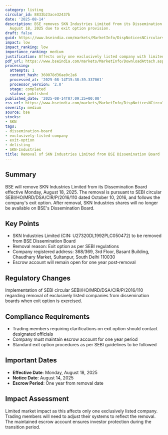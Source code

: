 ```yaml
---
category: listing
circular_id: 8833b23ace32437b
date: '2025-08-14'
description: BSE removes SKN Industries Limited from its Dissemination Board effective
  August 18, 2025 due to exit option provision.
draft: false
guid: https://www.bseindia.com/markets/MarketInfo/DispNoticesNCirculars.aspx?Noticeid={2900BE8C-2FDA-4AC6-8E15-59934F6B1A19}&noticeno=20250814-5&dt=08/14/2025&icount=5&totcount=59&flag=0
impact: low
impact_ranking: low
importance_ranking: medium
justification: Affects only one exclusively listed company with limited trading impact
pdf_url: https://www.bseindia.com/markets/MarketInfo/DownloadAttach.aspx?id=20250814-5&attachedId=
processing:
  attempts: 1
  content_hash: 360078d36ae0c2a6
  processed_at: '2025-08-14T15:38:39.337061'
  processor_version: '2.0'
  stage: completed
  status: published
published_date: '2025-08-14T07:09:25+00:00'
rss_url: https://www.bseindia.com/markets/MarketInfo/DispNoticesNCirculars.aspx?Noticeid={2900BE8C-2FDA-4AC6-8E15-59934F6B1A19}&noticeno=20250814-5&dt=08/14/2025&icount=5&totcount=59&flag=0
severity: medium
source: bse
stocks:
- SKN
tags:
- dissemination-board
- exclusively-listed-company
- exit-option
- delisting
- SKN-Industries
title: Removal of SKN Industries Limited from BSE Dissemination Board
---
```


## Summary

BSE will remove SKN Industries Limited from its Dissemination Board effective Monday, August 18, 2025. The removal is pursuant to SEBI circular SEBI/HO/MRD/DSA/CIR/P/2016/110 dated October 10, 2016, and follows the company's exit option. After removal, SKN Industries shares will no longer be available on BSE's Dissemination Board.

## Key Points

- SKN Industries Limited (CIN: U27320DL1992PLC050472) to be removed from BSE Dissemination Board
- Removal reason: Exit option as per SEBI regulations
- Company registered address: 368/369, 3rd Floor, Basant Building, Chaudhary Market, Sultanpur, South Delhi 110030
- Escrow account will remain open for one year post-removal

## Regulatory Changes

Implementation of SEBI circular SEBI/HO/MRD/DSA/CIR/P/2016/110 regarding removal of exclusively listed companies from dissemination boards when exit option is exercised.

## Compliance Requirements

- Trading members requiring clarifications on exit option should contact designated officials
- Company must maintain escrow account for one year period
- Standard exit option procedures as per SEBI guidelines to be followed

## Important Dates

- **Effective Date**: Monday, August 18, 2025
- **Notice Date**: August 14, 2025
- **Escrow Period**: One year from removal date

## Impact Assessment

Limited market impact as this affects only one exclusively listed company. Trading members will need to adjust their systems to reflect the removal. The maintained escrow account ensures investor protection during the transition period.